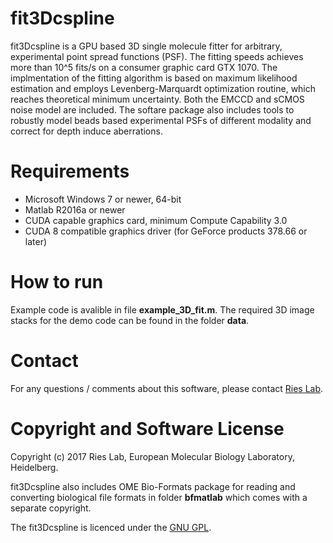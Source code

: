 # fit3Dcspline
fit3Dcspline is a GPU based 3D single molecule fitter for arbitrary, experimental 
point spread functions (PSF). The fitting speeds achieves more than 10^5 fits/s on a 
consumer graphic card GTX 1070. The implmentation of the fitting algorithm is based
on maximum likelihood estimation and employs Levenberg-Marquardt optimization routine, 
which reaches theoretical minimum uncertainty. Both the EMCCD and sCMOS noise model 
are included. The softare package also includes tools to robustly model beads based
experimental PSFs of different modality and correct for depth induce aberrations. 

# Requirements
  - Microsoft Windows 7 or newer, 64-bit
  - Matlab R2016a or newer  
  - CUDA capable graphics card, minimum Compute Capability 3.0
  - CUDA 8 compatible graphics driver (for GeForce products 378.66 or later)
  
# How to run
Example code is avalible in file **example_3D_fit.m**. The required 3D image stacks for
the demo code can be found in the folder **data**.

# Contact
For any questions / comments about this software, please contact [Ries Lab](http://rieslab.de/).

# Copyright and Software License
Copyright (c) 2017 Ries Lab, European Molecular Biology Laboratory, Heidelberg. 

fit3Dcspline also includes OME Bio-Formats package for reading and converting biological
file formats in folder **bfmatlab** which comes with a separate copyright. 

The fit3Dcspline is licenced under the [GNU GPL](www.gnu.org/licenses/). 

